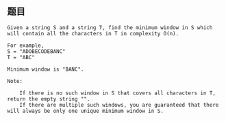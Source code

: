 ## 题目
    Given a string S and a string T, find the minimum window in S which will contain all the characters in T in complexity O(n).

    For example,
    S = "ADOBECODEBANC"
    T = "ABC"

    Minimum window is "BANC".

    Note:

        If there is no such window in S that covers all characters in T, return the empty string "".
        If there are multiple such windows, you are guaranteed that there will always be only one unique minimum window in S.
